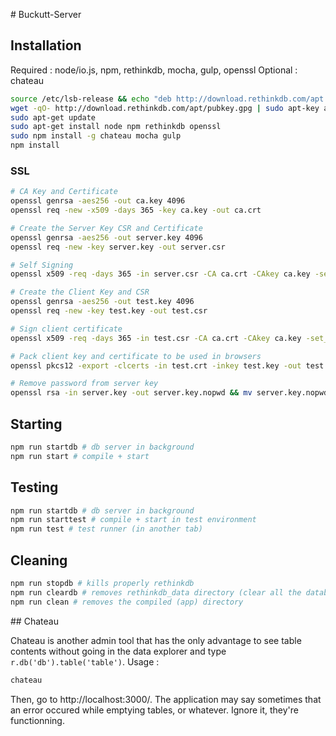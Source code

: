 # Buckutt-Server

## Installation

Required : node/io.js, npm, rethinkdb, mocha, gulp, openssl
Optional : chateau

```sh
source /etc/lsb-release && echo "deb http://download.rethinkdb.com/apt $DISTRIB_CODENAME main" | sudo tee /etc/apt/sources.list.d/rethinkdb.list
wget -qO- http://download.rethinkdb.com/apt/pubkey.gpg | sudo apt-key add -
sudo apt-get update
sudo apt-get install node npm rethinkdb openssl
sudo npm install -g chateau mocha gulp
npm install
```

### SSL

```sh
# CA Key and Certificate
openssl genrsa -aes256 -out ca.key 4096
openssl req -new -x509 -days 365 -key ca.key -out ca.crt

# Create the Server Key CSR and Certificate
openssl genrsa -aes256 -out server.key 4096
openssl req -new -key server.key -out server.csr

# Self Signing
openssl x509 -req -days 365 -in server.csr -CA ca.crt -CAkey ca.key -set_serial 01 -out server.crt

# Create the Client Key and CSR
openssl genrsa -aes256 -out test.key 4096
openssl req -new -key test.key -out test.csr

# Sign client certificate
openssl x509 -req -days 365 -in test.csr -CA ca.crt -CAkey ca.key -set_serial 02 -out test.crt

# Pack client key and certificate to be used in browsers
openssl pkcs12 -export -clcerts -in test.crt -inkey test.key -out test.p12

# Remove password from server key
openssl rsa -in server.key -out server.key.nopwd && mv server.key.nopwd server.key
```

## Starting

```sh
npm run startdb # db server in background
npm run start # compile + start
```

## Testing

```sh
npm run startdb # db server in background
npm run starttest # compile + start in test environment
npm run test # test runner (in another tab)
```

## Cleaning

```sh
npm run stopdb # kills properly rethinkdb
npm run cleardb # removes rethinkdb_data directory (clear all the database)
npm run clean # removes the compiled (app) directory
```

## Chateau

Chateau is another admin tool that has the only advantage to see table contents without going in the data explorer
and type `r.db('db').table('table')`.
Usage :
```sh
chateau
```

Then, go to http://localhost:3000/. The application may say sometimes that an error occured while emptying tables, or
whatever. Ignore it, they're functionning.
